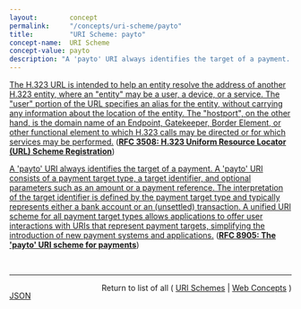 ```yaml
---
layout:        concept
permalink:     "/concepts/uri-scheme/payto"
title:         "URI Scheme: payto"
concept-name:  URI Scheme
concept-value: payto
description: "A 'payto' URI always identifies the target of a payment. A 'payto' URI consists of a payment target type, a target identifier, and optional parameters such as an amount or a payment reference. The interpretation of the target identifier is defined by the payment target type and typically represents either a bank account or an (unsettled) transaction. A unified URI scheme for all payment target types allows applications to offer user interactions with URIs that represent payment targets, simplifying the introduction of new payment systems and applications."
---
```


[The H.323 URL is intended to help an entity resolve the address of another H.323 entity, where an "entity" may be a user, a device, or a service. The "user" portion of the URL specifies an alias for the entity, without carrying any information about the location of the entity. The "hostport", on the other hand, is the domain name of an Endpoint, Gatekeeper, Border Element, or other functional element to which H.323 calls may be directed or for which services may be performed.](http://tools.ietf.org/html/rfc3508##section-2 "Read documentation for URI Scheme &#34;payto&#34;") (**[RFC 3508: H.323 Uniform Resource Locator (URL) Scheme Registration](/specs/IETF/RFC/3508 "ITU-T Recommendation H.323 version 4 introduced an H.323-specific Uniform Resource Locator (URL). This document reproduces the H323-URL definition found in H.323, and is published as an RFC for ease of access and registration with the Internet Assigned Numbers Authority (IANA).")**)

[A 'payto' URI always identifies the target of a payment. A 'payto' URI consists of a payment target type, a target identifier, and optional parameters such as an amount or a payment reference. The interpretation of the target identifier is defined by the payment target type and typically represents either a bank account or an (unsettled) transaction. A unified URI scheme for all payment target types allows applications to offer user interactions with URIs that represent payment targets, simplifying the introduction of new payment systems and applications.](http://tools.ietf.org/html/rfc8905#section-1 "Read documentation for URI Scheme &#34;payto&#34;") (**[RFC 8905: The 'payto' URI scheme for payments](/specs/IETF/RFC/8905 "This document defines the 'payto' Uniform Resource Identifier (URI) scheme for designating targets for payments. A unified URI scheme for all payment target types allows applications to offer user interactions with URIs that represent payment targets, simplifying the introduction of new payment systems and applications.")**)

<br/>
<hr/>

<p style="float : left"><a href="./payto.json" title="JSON representing this particular Web Concept value">JSON</a></p>
<p style="text-align: right">Return to list of all ( <a href="../uri-scheme/">URI Schemes</a> | <a href="../">Web Concepts</a> )</p>
